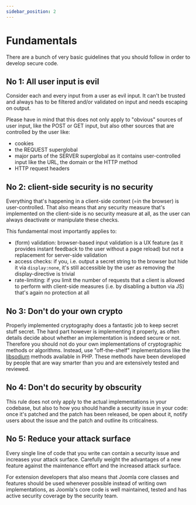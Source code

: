 ```yaml
---
sidebar_position: 2
---
```


Fundamentals
============
There are a bunch of very basic guidelines that you should follow in order to develop secure code.

## No 1: All user input is evil

Consider each and every input from a user as evil input. It can't be trusted and always has to be filtered and/or validated on input and needs escaping on output.

Please have in mind that this does not only apply to "obvious" sources of user input, like the POST or GET input, but also other sources that are controlled by the user like:
* cookies
* the REQUEST superglobal
* major parts of the SERVER superglobal as it contains user-controlled input like the URL, the domain or the HTTP method
* HTTP request headers

## No 2: client-side security is no security

Everything that's happening in a client-side context (=in the browser) is user-controlled. That also means that any security measure that's implemented on the client-side is no security measure at all, as the user can always deactivate or manipulate these checks.

This fundamental most importantly applies to:
* (form) validation: browser-based input validation is a UX feature (as it provides instant feedback to the user without a page reload) but not a replacement for server-side validation
* access checks: if you, i.e. output a secret string to the browser but hide it via `display:none`, it's still accessible by the user as removing the display-directive is trivial
* rate-limiting: if you limit the number of requests that a client is allowed to perform with client-side measures (i.e. by disabling a button via JS) that's again no protection at all

## No 3: Don't do your own crypto

Properly implemented cryptography does a fantastic job to keep secret stuff secret. The hard part however is implementing it properly, as often details decide about whether an implementation is indeed secure or not. 
Therefore you should not do your own implementations of cryptographic methods or algorithms. Instead, use "off-the-shelf" implementations like the [libsodium](https://www.php.net/manual/de/book.sodium.php) methods available in PHP. These methods have been developed by people that are way smarter than you and are extensively tested and reviewed.

## No 4: Don't do security by obscurity

This rule does not only apply to the actual implementations in your codebase, but also to how you should handle a security issue in your code: once it's patched and the patch has been released, be open about it, notify users about the issue and the patch and outline its criticalness. 

## No 5: Reduce your attack surface

Every single line of code that you write can contain a security issue and increases your attack surface. Carefully weight the advantages of a new feature against the maintenance effort and the increased attack surface.

For extension developers that also means that Joomla core classes and features should be used whenever possible instead of writing own implementations, as Joomla's core code is well maintained, tested and has active security coverage by the security team.